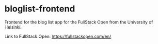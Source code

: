 # bloglist-frontend
Frontend for the blog list app for the FullStack Open from the University of Helsinki.

Link to FullStack Open:
https://fullstackopen.com/en/